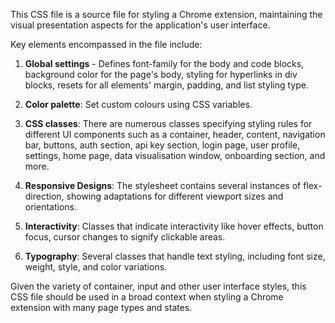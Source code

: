 This CSS file is a source file for styling a Chrome extension, maintaining the visual presentation aspects for the application's user interface. 

Key elements encompassed in the file include:

1. **Global settings** - Defines font-family for the body and code blocks, background color for the page's body, styling for hyperlinks in div blocks, resets for all elements' margin, padding, and list styling type.

2. **Color palette**: Set custom colours using CSS variables.

3. **CSS classes**: There are numerous classes specifying styling rules for different UI components such as a container, header, content, navigation bar, buttons, auth section, api key section, login page, user profile, settings, home page, data visualisation window, onboarding section, and more.

4. **Responsive Designs**: The stylesheet contains several instances of flex-direction, showing adaptations for different viewport sizes and orientations.

5. **Interactivity**: Classes that indicate interactivity like hover effects, button focus, cursor changes to signify clickable areas.

6. **Typography**: Several classes that handle text styling, including font size, weight, style, and color variations.

Given the variety of container, input and other user interface styles, this CSS file should be used in a broad context when styling a Chrome extension with many page types and states.